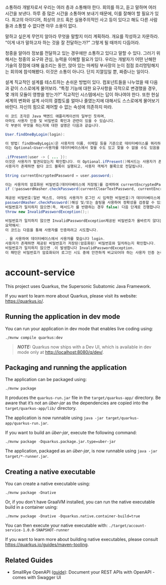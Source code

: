 
소통하라 
개발자로서 우리는 여러 층과 소통해야 한다. 회의를 하고, 듣고 말하며 여러 시간을 보낸다. 하루 중 많은 시간을 소통하며 보내기 때문에, 이를 잘해야 할 필요가 있다. 최고의 아이디어, 최상의 코드 혹은 실용주의적인 사고 등이 있다고 해도 다른 사람들과 소통할 수 없다면 아무 소용이 없다.

말하고 싶은게 무언지 알아라
무엇을 말할지 미리 계획하라. 개요를 작성하고 자문하라. “이게 내가 말하고자 하는 것을 잘 전달하는가?” 그렇게 될 때까지 다듬어라.

청중을 알아라
정보를 전달하고 있는 경우에만 소통하고 있다고 말할 수 있다. 그러기 위해서는 청중의 요구와 관심, 능력을 이해할 필요가 있다. 우리는 개발자가 어떤 난해한 기술의 장점에 대해 읊조리는 동안, 앉아 있는 마케팅 부사장의 눈이 점점 흐리멍텅해지는 회의에 참석해봤다. 이것은 소통이 아니다. 단지 지껄임일 뿐, 짜증나는 일이다.

설계
직교적인 설계를 테스트하는 손쉬운 방법이 있다. 컴포넌트들을 나누었을 때 다음과 같이 스스로에게 물어보라. “특정 기능에 대한 요구사항을 극적으로 변경했을 경우, 몇 개의 모듈이 영향을 받는가?” 직교적인 시스템에서는 답이 하나여야 한다.
또한 현실 세계의 변화와 설계 사이의 결합도를 얼마나 줄였는지에 대해서도 스스로에게 물어보기 바란다. 자신의 힘으로 제어할 수 없는 속성에 의존하지 마라.


```java
이 코드 조각은 Java 백엔드 애플리케이션의 일부인 듯하며, 
아마도 사용자 인증 및 비밀번호 확인과 관련이 있을 수 있습니다. 
각 부분이 무엇을 하는지에 대한 설명은 다음과 같습니다.

User.findOneByLogin(login):

이 방법( findOneByLogin)은 사용자의 이름, 이메일 등을 기준으로 데이터베이스를 쿼리하여 사용자를 찾을 가능성이 높습니다 login.
이는 Optional<User>사용자를 데이터베이스에서 찾을 수도 있고 찾을 수 없을 수도 있음을 의미하는 를 반환합니다.
    
.ifPresent(user -> { ... }):
이것은 사용자가 발견되었는지 확인합니다. 이 Optional.ifPresent()메서드는 사용자가 존재하는 경우(즉, 존재하는 경우) 실행되는 람다 표현식을 사용합니다.
사용자가 존재하면 람다 코드 블록이 실행되고, 사용자 객체가 블록으로 전달됩니다.
    
String currentEncryptedPassword = user.password;:

이는 사용자의 암호화된 비밀번호(데이터베이스에 저장됨)를 검색하여 currentEncryptedPassword변수에 저장합니다.
if (!passwordHasher.checkPassword(currentClearTextPassword, currentEncryptedPassword)):

제공된 비밀번호(일반 텍스트, 아마도 사용자가 로그인 시 입력한 비밀번호)가 데이터베이스에 저장된 암호화된 비밀번호와 일치하는지 확인합니다.
passwordHasher.checkPassword()해싱 및/또는 솔팅을 사용하여 정확성을 검증할 수 있으며, 일반 텍스트 비밀번호와 암호화된 비밀번호를 비교하는 방법입니다.
비밀번호가 일치하지 않으면(즉, 메서드가 를 반환하는 경우 false) 다음 단계로 진행합니다.
throw new InvalidPasswordException();:

비밀번호가 일치하지 않으면 InvalidPasswordException제공된 비밀번호가 올바르지 않다는 것을 나타내는 이 발생합니다.
요약해서:
이 코드는 다음을 통해 사용자를 인증하려고 시도합니다.

. 을 사용하여 데이터베이스에서 사용자를 찾습니다 login.
사용자가 존재하면 제공된 비밀번호가 저장된(암호화된) 비밀번호와 일치하는지 확인합니다.
비밀번호가 일치하지 않으면 .이 발생합니다 InvalidPasswordException.
이 패턴은 비밀번호가 암호화되어 로그인 시도 중에 안전하게 비교되어야 하는 사용자 인증 논리에서 흔히 사용됩니다.

```
























# account-service

This project uses Quarkus, the Supersonic Subatomic Java Framework.

If you want to learn more about Quarkus, please visit its website: <https://quarkus.io/>.

## Running the application in dev mode

You can run your application in dev mode that enables live coding using:

```shell script
./mvnw compile quarkus:dev
```

> **_NOTE:_**  Quarkus now ships with a Dev UI, which is available in dev mode only at <http://localhost:8080/q/dev/>.

## Packaging and running the application

The application can be packaged using:

```shell script
./mvnw package
```

It produces the `quarkus-run.jar` file in the `target/quarkus-app/` directory.
Be aware that it’s not an _über-jar_ as the dependencies are copied into the `target/quarkus-app/lib/` directory.

The application is now runnable using `java -jar target/quarkus-app/quarkus-run.jar`.

If you want to build an _über-jar_, execute the following command:

```shell script
./mvnw package -Dquarkus.package.jar.type=uber-jar
```

The application, packaged as an _über-jar_, is now runnable using `java -jar target/*-runner.jar`.

## Creating a native executable

You can create a native executable using:

```shell script
./mvnw package -Dnative
```

Or, if you don't have GraalVM installed, you can run the native executable build in a container using:

```shell script
./mvnw package -Dnative -Dquarkus.native.container-build=true
```

You can then execute your native executable with: `./target/account-service-1.0.0-SNAPSHOT-runner`

If you want to learn more about building native executables, please consult <https://quarkus.io/guides/maven-tooling>.

## Related Guides

- SmallRye OpenAPI ([guide](https://quarkus.io/guides/openapi-swaggerui)): Document your REST APIs with OpenAPI - comes with Swagger UI

